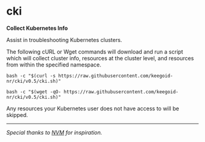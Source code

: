 # cki

**Collect Kubernetes Info**

Assist in troubleshooting Kubernetes clusters.

The following cURL or Wget commands will download and run a script which will collect cluster info, resources at the cluster level, and resources from within the specified namespace.

```
bash -c "$(curl -s https://raw.githubusercontent.com/keegoid-nr/cki/v0.5/cki.sh)"
```

```
bash -c "$(wget -qO- https://raw.githubusercontent.com/keegoid-nr/cki/v0.5/cki.sh)"
```

Any resources your Kubernetes user does not have access to will be skipped.

---

*Special thanks to [NVM](https://github.com/nvm-sh/nvm) for inspiration.*
